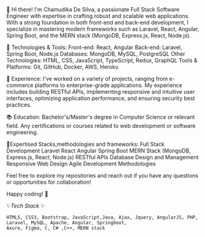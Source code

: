 👋 Hi there! I'm Chamudika De Silva, a passionate Full Stack Software Engineer with expertise in crafting robust and scalable web applications. With a strong foundation in both front-end and back-end development, I specialize in mastering modern frameworks such as Laravel, React, Angular, Spring Boot, and the MERN stack (MongoDB, Express.js, React, Node.js).

🔧 Technologies & Tools:
Front-end: React, Angular
Back-end: Laravel, Spring Boot, Node.js
Databases: MongoDB, MySQL, PostgreSQL
Other Technologies: HTML, CSS, JavaScript, TypeScript, Redux, GraphQL
Tools & Platforms: Git, GitHub, Docker, AWS, Heroku

💼 Experience:
I've worked on a variety of projects, ranging from e-commerce platforms to enterprise-grade applications. My experience includes building RESTful APIs, implementing responsive and intuitive user interfaces, optimizing application performance, and ensuring security best practices.

📚 Education:
Bachelor's/Master's degree in Computer Science or relevant field.
Any certifications or courses related to web development or software engineering.

🌟Expertised Stacks,methodologies and frameworks:
Full Stack Development
Laravel
React
Angular
Spring Boot
MERN Stack (MongoDB, Express.js, React, Node.js)
RESTful APIs
Database Design and Management
Responsive Web Design
Agile Development Methodologies

Feel free to explore my repositories and reach out if you have any questions or opportunities for collaboration!

Happy coding! 🚀

 ✨*Tech Stack* ✨ 
 
    HTML5, CSS3, Bootstrap, JavaScript,Java, Ajax, Jquery, AngularJS, PHP, Laravel, MySQL, Apache, Angular, Springboot, 
    Axure, Figma, C, C# ,C++, MERN stack
